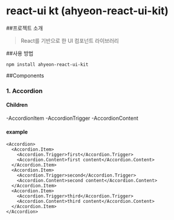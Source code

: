 # react-ui kt (ahyeon-react-ui-kit)

##프로젝트 소개

> React를 기반으로 한 UI 컴포넌트 라이브러리

##사용 방법

```
npm install ahyeon-react-ui-kit
```

##Components

### 1. Accordion

#### Children

-AccordionItem
-AccordionTrigger
-AccordionContent

#### example

```tsx
<Accordion>
  <Accordion.Item>
    <Accordion.Trigger>first</Accordion.Trigger>
    <Accordion.Content>first content</Accordion.Content>
  </Accordion.Item>
  <Accordion.Item>
    <Accordion.Trigger>second</Accordion.Trigger>
    <Accordion.Content>second content</Accordion.Content>
  </Accordion.Item>
  <Accordion.Item>
    <Accordion.Trigger>third</Accordion.Trigger>
    <Accordion.Content>third content</Accordion.Content>
  </Accordion.Item>
</Accordion>
```
